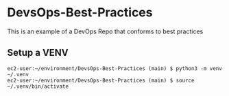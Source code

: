 # DevsOps-Best-Practices
This is an example of a DevOps Repo that conforms to best practices


## Setup a VENV

```
ec2-user:~/environment/DevsOps-Best-Practices (main) $ python3 -m venv ~/.venv
ec2-user:~/environment/DevsOps-Best-Practices (main) $ source ~/.venv/bin/activate
```
